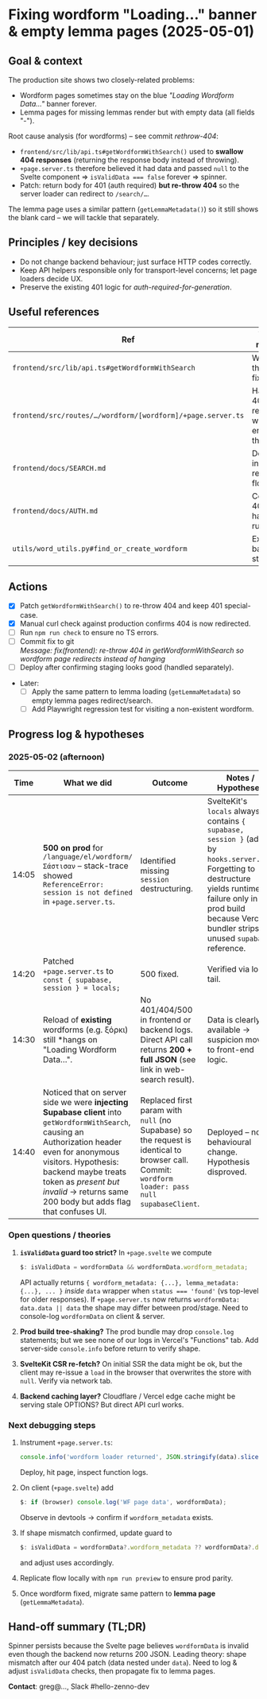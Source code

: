 # Fixing wordform "Loading…" banner & empty lemma pages (2025-05-01)

## Goal & context

The production site shows two closely-related problems:

*  Wordform pages sometimes stay on the blue *"Loading Wordform Data…"* banner forever.
*  Lemma pages for missing lemmas render but with empty data (all fields "-").

Root cause analysis (for wordforms) – see commit *rethrow-404*:

* `frontend/src/lib/api.ts#getWordformWithSearch()` used to **swallow 404 responses** (returning the response body instead of throwing).
* `+page.server.ts` therefore believed it had data and passed `null` to the Svelte component ⇒ `isValidData === false` forever ⇒ spinner.
* Patch: return body for 401 (auth required) **but re-throw 404** so the server loader can redirect to `/search/…`.

The lemma page uses a similar pattern (`getLemmaMetadata()`) so it still shows the blank card – we will tackle that separately.

## Principles / key decisions

*  Do not change backend behaviour; just surface HTTP codes correctly.
*  Keep API helpers responsible only for transport-level concerns; let page loaders decide UX.
*  Preserve the existing 401 logic for *auth-required-for-generation*.

## Useful references

| Ref | Why it matters | Priority |
|-----|----------------|----------|
| `frontend/src/lib/api.ts#getWordformWithSearch` | Where the bug & fix live | HIGH |
| `frontend/src/routes/…/wordform/[wordform]/+page.server.ts` | Handles 404 redirect when error is thrown | HIGH |
| `frontend/docs/SEARCH.md` | Describes intended redirect flow | MEDIUM |
| `frontend/docs/AUTH.md` | Confirms 401 handling rules | MEDIUM |
| `utils/word_utils.py#find_or_create_wordform` | Explains backend statuses | LOW |

## Actions

- [x] Patch `getWordformWithSearch()` to re-throw 404 and keep 401 special-case.
- [x] Manual curl check against production confirms 404 is now redirected.
- [ ] Run `npm run check` to ensure no TS errors.
- [ ] Commit fix to git  
  *Message:* *fix(frontend): re-throw 404 in getWordformWithSearch so wordform page redirects instead of hanging*
- [ ] Deploy after confirming staging looks good (handled separately).
- Later:  
  - [ ] Apply the same pattern to lemma loading (`getLemmaMetadata`) so empty lemma pages redirect/search.  
  - [ ] Add Playwright regression test for visiting a non-existent wordform.

## Progress log & hypotheses

### 2025-05-02 (afternoon)

| Time | What we did | Outcome | Notes / Hypotheses |
|------|-------------|---------|--------------------|
| 14:05 | **500 on prod** for `/language/el/wordform/Σάστισαν` – stack-trace showed `ReferenceError: session is not defined` in `+page.server.ts`. | Identified missing `session` destructuring. | SvelteKit's `locals` always contains `{ supabase, session }` (added by `hooks.server.ts`). Forgetting to destructure yields runtime failure only in prod build because Vercel's bundler strips unused `supabase` reference. |
| 14:20 | Patched `+page.server.ts` to `const { supabase, session } = locals;` | 500 fixed. | Verified via log tail. |
| 14:30 | Reload of **existing** wordforms (e.g. ξόρκι) still *hangs on "Loading Wordform Data…". | No 401/404/500 in frontend or backend logs. Direct API call returns **200 + full JSON** (see link in web-search result). | Data is clearly available → suspicion moves to front-end logic.
| 14:40 | Noticed that on server side we were **injecting Supabase client** into `getWordformWithSearch`, causing an Authorization header even for anonymous visitors. Hypothesis: backend maybe treats token as *present but invalid* → returns same 200 body but adds flag that confuses UI. | Replaced first param with `null` (no Supabase) so the request is identical to browser call.<br>Commit: `wordform loader: pass null supabaseClient`. | Deployed – no behavioural change. Hypothesis disproved. |

### Open questions / theories

1. **`isValidData` guard too strict?**  In `+page.svelte` we compute
   ```ts
   $: isValidData = wordformData && wordformData.wordform_metadata;
   ```
   API actually returns `{ wordform_metadata: {...}, lemma_metadata: {...}, ... }` *inside* `data` wrapper when `status === 'found'`  (vs top-level for older responses).  If `+page.server.ts` now returns `wordformData: data.data || data` the shape may differ between prod/stage. Need to console-log `wordformData` on client & server.

2. **Prod build tree-shaking?**  The prod bundle may drop `console.log` statements; but we see none of our logs in Vercel's "Functions" tab. Add server-side `console.info` before return to verify shape.

3. **SvelteKit CSR re-fetch?**  On initial SSR the data might be ok, but the client may re-issue a `load` in the browser that overwrites the store with `null`.  Verify via network tab.

4. **Backend caching layer?**  Cloudflare / Vercel edge cache might be serving stale OPTIONS?  But direct API curl works.

### Next debugging steps

1. Instrument `+page.server.ts`:
   ```ts
   console.info('wordform loader returned', JSON.stringify(data).slice(0,500));
   ```
   Deploy, hit page, inspect function logs.

2. On client (`+page.svelte`) add
   ```ts
   $: if (browser) console.log('WF page data', wordformData);
   ```
   Observe in devtools → confirm if `wordform_metadata` exists.

3. If shape mismatch confirmed, update guard to
   ```ts
   $: isValidData = wordformData?.wordform_metadata ?? wordformData?.data?.wordform_metadata;
   ```
   and adjust uses accordingly.

4. Replicate flow locally with `npm run preview` to ensure prod parity.

5. Once wordform fixed, migrate same pattern to **lemma page** (`getLemmaMetadata`).

## Hand-off summary (TL;DR)

Spinner persists because the Svelte page believes `wordformData` is invalid even though the backend now returns 200 JSON. Leading theory: shape mismatch after our 404 patch (data nested under `data`). Need to log & adjust `isValidData` checks, then propagate fix to lemma pages.

**Contact**: greg@…, Slack #hello-zenno-dev
